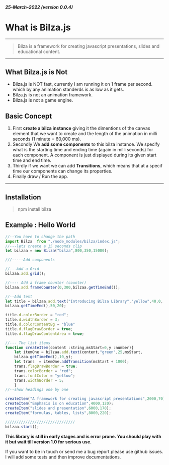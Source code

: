 ##### 25-March-2022 (version 0.0.4)
# What is Bilza.js

---
> Bilza is a framework for creating javascript presentations, slides and educational content.
---

## What Bilza.js is Not
 
 - Bilza.js is NOT fast, currently I am running it on 1 frame per second. which by any animation standerds is as low as it gets.
 - Bilza.js is not an animation framework.
 - Bilza.js is not a game engine.
  
## Basic Concept
1. First **create a bilza instance** giving it the dimentions of the canvas element that we want to create and the length of the animation in milli seconds (1 minute = 60,000 ms).
2. Secondly We **add some components** to this bilza instance. We specify what is the starting time and ending time (again in milli seconds) for each component. A component is just displayed during its given start time and end time.
3. Thirdly if we want we can add **Transitions**, which means that at a specif time our components can change its properties.
4. Finally draw / Run the app.
---
## Installation

> npm install bilza

## Example : Hello World

```javascript
//--You have to change the path 
import Bilza  from "./node_modules/bilza/index.js";
//---lets create a 15 seconds clip
let bilzaa = new Bilza("bilza",800,350,15000);

///-----Add components

//---Add a Grid
bilzaa.add.grid();

//---- Add a frame counter (counter)
bilzaa.add.frameCounter(0,300,bilzaa.getTimeEnd());

//--Add text
let title = bilzaa.add.text("Introducing Bilza Library","yellow",40,0,
bilzaa.getTimeEnd(),50,20);

title.d.colorBorder = "red";
title.d.widthBorder = 3;
title.d.colorContentBg = "blue"
title.d.flagDrawBorder = true;
title.d.flagDrawContentArea = true;

//--- The list items
function createItem(content :string,msStart=0,y :number){
    let itemOne = bilzaa.add.text(content,"green",25,msStart,
    bilzaa.getTimeEnd(),10,y);
    let trans  = itemOne.addTransition(msStart + 1000);
    trans.flagDrawBorder = true;
    trans.colorBorder = "red";
    trans.fontColor = "yellow";
    trans.widthBorder = 5;
    }
//--show headings one by one

createItem("A framework for creating javascript presentations",2000,70);
createItem("Emphasis is on education",4000,120);
createItem("slides and presentation",6000,170);
createItem("formulas, tables, lists",8000,220);

///////////////////////////////
bilzaa.start();

```

**This library is still in early stages and is error prone. You should play with it but wait till version 1.0 for serious use.**


If you want to be in touch or send me a bug report please use github issues.
I will add some tests and then improve documentations.






